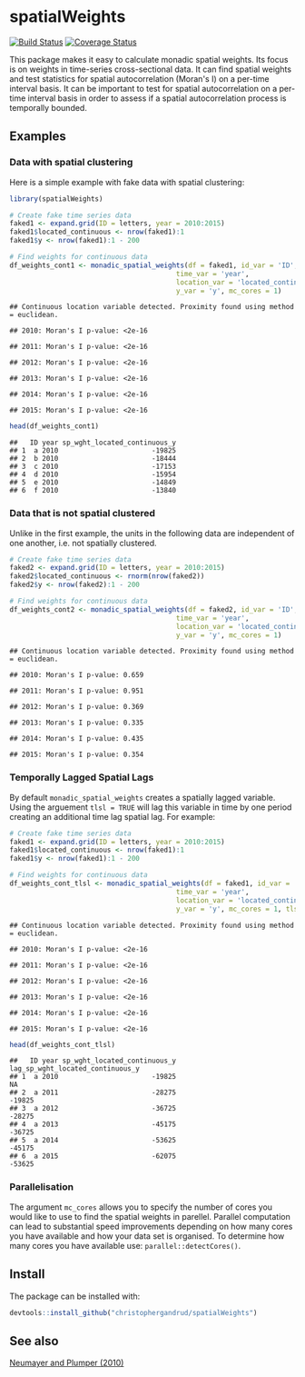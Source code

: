 
spatialWeights
==============

[![Build Status](https://travis-ci.org/christophergandrud/spatialWeights.svg?branch=master)](https://travis-ci.org/christophergandrud/spatialWeights) [![Coverage Status](https://img.shields.io/codecov/c/github/christophergandrud/spatialWeights/master.svg)](https://codecov.io/github/christophergandrud/spatialWeights?branch=master)

This package makes it easy to calculate monadic spatial weights. Its focus is on weights in time-series cross-sectional data. It can find spatial weights and test statistics for spatial autocorrelation (Moran's I) on a per-time interval basis. It can be important to test for spatial autocorrelation on a per-time interval basis in order to assess if a spatial autocorrelation process is temporally bounded.

Examples
--------

### Data with spatial clustering

Here is a simple example with fake data with spatial clustering:

``` r
library(spatialWeights)

# Create fake time series data
faked1 <- expand.grid(ID = letters, year = 2010:2015)
faked1$located_continuous <- nrow(faked1):1
faked1$y <- nrow(faked1):1 - 200

# Find weights for continuous data
df_weights_cont1 <- monadic_spatial_weights(df = faked1, id_var = 'ID',
                                         time_var = 'year',
                                         location_var = 'located_continuous',
                                         y_var = 'y', mc_cores = 1)
```

    ## Continuous location variable detected. Proximity found using method = euclidean.

    ## 2010: Moran's I p-value: <2e-16

    ## 2011: Moran's I p-value: <2e-16

    ## 2012: Moran's I p-value: <2e-16

    ## 2013: Moran's I p-value: <2e-16

    ## 2014: Moran's I p-value: <2e-16

    ## 2015: Moran's I p-value: <2e-16

``` r
head(df_weights_cont1)
```

    ##   ID year sp_wght_located_continuous_y
    ## 1  a 2010                       -19825
    ## 2  b 2010                       -18444
    ## 3  c 2010                       -17153
    ## 4  d 2010                       -15954
    ## 5  e 2010                       -14849
    ## 6  f 2010                       -13840

### Data that is not spatial clustered

Unlike in the first example, the units in the following data are independent of one another, i.e. not spatially clustered.

``` r
# Create fake time series data
faked2 <- expand.grid(ID = letters, year = 2010:2015)
faked2$located_continuous <- rnorm(nrow(faked2))
faked2$y <- nrow(faked2):1 - 200

# Find weights for continuous data
df_weights_cont2 <- monadic_spatial_weights(df = faked2, id_var = 'ID',
                                         time_var = 'year',
                                         location_var = 'located_continuous',
                                         y_var = 'y', mc_cores = 1)
```

    ## Continuous location variable detected. Proximity found using method = euclidean.

    ## 2010: Moran's I p-value: 0.659

    ## 2011: Moran's I p-value: 0.951

    ## 2012: Moran's I p-value: 0.369

    ## 2013: Moran's I p-value: 0.335

    ## 2014: Moran's I p-value: 0.435

    ## 2015: Moran's I p-value: 0.354

### Temporally Lagged Spatial Lags

By default `monadic_spatial_weights` creates a spatially lagged variable. Using the arguement `tlsl = TRUE` will lag this variable in time by one period creating an additional time lag spatial lag. For example:

``` r
# Create fake time series data
faked1 <- expand.grid(ID = letters, year = 2010:2015)
faked1$located_continuous <- nrow(faked1):1
faked1$y <- nrow(faked1):1 - 200

# Find weights for continuous data
df_weights_cont_tlsl <- monadic_spatial_weights(df = faked1, id_var = 'ID',
                                         time_var = 'year',
                                         location_var = 'located_continuous',
                                         y_var = 'y', mc_cores = 1, tlsl = TRUE)
```

    ## Continuous location variable detected. Proximity found using method = euclidean.

    ## 2010: Moran's I p-value: <2e-16

    ## 2011: Moran's I p-value: <2e-16

    ## 2012: Moran's I p-value: <2e-16

    ## 2013: Moran's I p-value: <2e-16

    ## 2014: Moran's I p-value: <2e-16

    ## 2015: Moran's I p-value: <2e-16

``` r
head(df_weights_cont_tlsl)
```

    ##   ID year sp_wght_located_continuous_y lag_sp_wght_located_continuous_y
    ## 1  a 2010                       -19825                               NA
    ## 2  a 2011                       -28275                           -19825
    ## 3  a 2012                       -36725                           -28275
    ## 4  a 2013                       -45175                           -36725
    ## 5  a 2014                       -53625                           -45175
    ## 6  a 2015                       -62075                           -53625

### Parallelisation

The argument `mc_cores` allows you to specify the number of cores you would like to use to find the spatial weights in parellel. Parallel computation can lead to substantial speed improvements depending on how many cores you have available and how your data set is organised. To determine how many cores you have available use: `parallel::detectCores()`.

Install
-------

The package can be installed with:

``` r
devtools::install_github("christophergandrud/spatialWeights")
```

See also
--------

[Neumayer and Plumper (2010)](http://eprints.lse.ac.uk/30750/1/Making%20spatial%20analysis%20operational(lsero).pdf)

